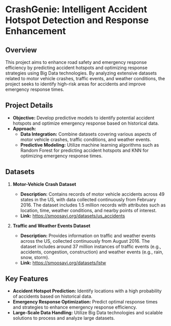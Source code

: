 # CrashGenie: Intelligent Accident Hotspot Detection and Response Enhancement 

## Overview

This project aims to enhance road safety and emergency response efficiency by predicting accident hotspots and optimizing response strategies using Big Data technologies. By analyzing extensive datasets related to motor vehicle crashes, traffic events, and weather conditions, the project seeks to identify high-risk areas for accidents and improve emergency response times.

## Project Details

- **Objective:** Develop predictive models to identify potential accident hotspots and optimize emergency response based on historical data.
- **Approach:**
  - **Data Integration:** Combine datasets covering various aspects of motor vehicle crashes, traffic conditions, and weather events.
  - **Predictive Modeling:** Utilize machine learning algorithms such as Random Forest for predicting accident hotspots and KNN for optimizing emergency response times.

## Datasets

1. **Motor-Vehicle Crash Dataset**
   - **Description:** Contains records of motor vehicle accidents across 49 states in the US, with data collected continuously from February 2016. The dataset includes 1.5 million records with attributes such as location, time, weather conditions, and nearby points of interest.
   - **Link:** https://smoosavi.org/datasets/us_accidents

2. **Traffic and Weather Events Dataset**
   - **Description:** Provides information on traffic and weather events across the US, collected continuously from August 2016. The dataset includes around 37 million instances of traffic events (e.g., accidents, congestion, construction) and weather events (e.g., rain, snow, storm).
   - **Link:** https://smoosavi.org/datasets/lstw

## Key Features

- **Accident Hotspot Prediction:** Identify locations with a high probability of accidents based on historical data.
- **Emergency Response Optimization:** Predict optimal response times and strategies to enhance emergency response efficiency.
- **Large-Scale Data Handling:** Utilize Big Data technologies and scalable solutions to process and analyze large datasets.
